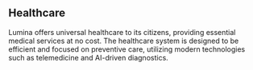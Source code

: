 ## Healthcare
Lumina offers universal healthcare to its citizens, providing essential medical services at no cost. The healthcare system is designed to be efficient and focused on preventive care, utilizing modern technologies such as telemedicine and AI-driven diagnostics.